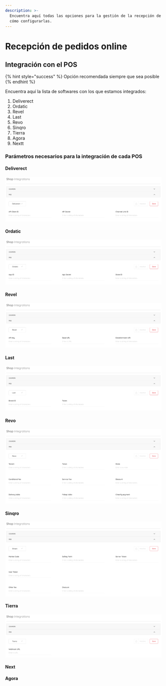 ```yaml
---
description: >-
  Encuentra aquí todas las opciones para la gestión de la recepción de pedidos y
  cómo configurarlas.
---
```


# Recepción de pedidos online

## Integración con el POS

{% hint style="success" %}
Opción recomendada siempre que sea posible
{% endhint %}

Encuentra aquí la lista de softwares con los que estamos integrados:

1. Deliverect
2. Ordatic
3. Revel
4. Last
5. Revo
6. Sinqro
7. Tierra
8. Agora
9. Nextt

### Parámetros necesarios para la integración de cada POS

#### Deliverect

![](../.gitbook/assets/image%20%2810%29.png)

#### Ordatic

![](../.gitbook/assets/image%20%2811%29.png)

#### Revel

![](../.gitbook/assets/image%20%2813%29.png)

#### Last

![](../.gitbook/assets/image%20%2816%29.png)

#### Revo

![](../.gitbook/assets/image%20%2812%29.png)

#### Sinqro

![](../.gitbook/assets/image%20%2814%29.png)

#### Tierra

![](../.gitbook/assets/image%20%2817%29.png)

#### Next 



#### Agora



